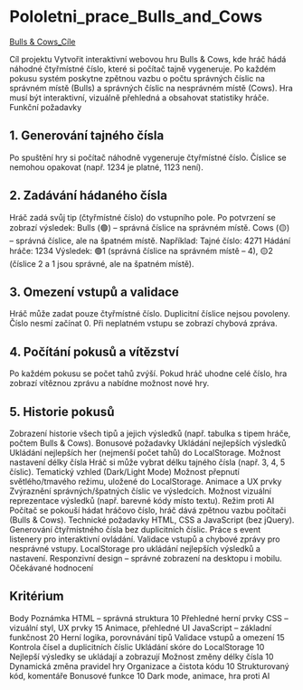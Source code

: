 # Pololetni_prace_Bulls_and_Cows
 
 [Bulls & Cows_Cíle](https://www.remnote.com/a/Seznam-projektu/67a09c942d1d3b8343d49e4b)

Cíl projektu
Vytvořit interaktivní webovou hru Bulls & Cows, kde hráč hádá náhodné čtyřmístné číslo, které si počítač tajně vygeneruje. Po každém pokusu systém poskytne zpětnou vazbu o počtu správných číslic na správném místě (Bulls) a správných číslic na nesprávném místě (Cows). Hra musí být interaktivní, vizuálně přehledná a obsahovat statistiky hráče.
Funkční požadavky

## 1. Generování tajného čísla
Po spuštění hry si počítač náhodně vygeneruje čtyřmístné číslo.
Číslice se nemohou opakovat (např. 1234 je platné, 1123 není).

## 2. Zadávání hádaného čísla
Hráč zadá svůj tip (čtyřmístné číslo) do vstupního pole.
Po potvrzení se zobrazí výsledek:
Bulls (🟢) – správná číslice na správném místě.
Cows (🟡) – správná číslice, ale na špatném místě.
Například:
Tajné číslo: 4271
Hádání hráče: 1234
Výsledek: 🟢1 (správná číslice na správném místě – 4), 🟡2 (číslice 2 a 1 jsou správné, ale na špatném místě).

## 3. Omezení vstupů a validace
Hráč může zadat pouze čtyřmístné číslo.
Duplicitní číslice nejsou povoleny.
Číslo nesmí začínat 0. 
Při neplatném vstupu se zobrazí chybová zpráva.

## 4. Počítání pokusů a vítězství
Po každém pokusu se počet tahů zvýší.
Pokud hráč uhodne celé číslo, hra zobrazí vítěznou zprávu a nabídne možnost nové hry.

## 5. Historie pokusů
Zobrazení historie všech tipů a jejich výsledků (např. tabulka s tipem hráče, počtem Bulls & Cows).
Bonusové požadavky
Ukládání nejlepších výsledků
Ukládání nejlepších her (nejmenší počet tahů) do LocalStorage.
Možnost nastavení délky čísla
Hráč si může vybrat délku tajného čísla (např. 3, 4, 5 číslic).
Tematický vzhled (Dark/Light Mode)
Možnost přepnutí světlého/tmavého režimu, uložené do LocalStorage.
Animace a UX prvky
Zvýraznění správných/špatných číslic ve výsledcích.
Možnost vizuální reprezentace výsledků (např. barevné kódy místo textu).
Režim proti AI
Počítač se pokouší hádat hráčovo číslo, hráč dává zpětnou vazbu počítači (Bulls & Cows).
Technické požadavky
HTML, CSS a JavaScript (bez jQuery).
Generování čtyřmístného čísla bez duplicitních číslic.
Práce s event listenery pro interaktivní ovládání.
Validace vstupů a chybové zprávy pro nesprávné vstupy.
LocalStorage pro ukládání nejlepších výsledků a nastavení.
Responzivní design – správné zobrazení na desktopu i mobilu.
Očekávané hodnocení

## Kritérium
Body
Poznámka
HTML – správná struktura
10
Přehledné herní prvky
CSS – vizuální styl, UX prvky
15
Animace, přehledné UI
JavaScript – základní funkčnost
20
Herní logika, porovnávání tipů
Validace vstupů a omezení
15
Kontrola čísel a duplicitních číslic
Ukládání skóre do LocalStorage
10
Nejlepší výsledky se ukládají a zobrazují
Možnost změny délky čísla
10
Dynamická změna pravidel hry
Organizace a čistota kódu
10
Strukturovaný kód, komentáře
Bonusové funkce
10
Dark mode, animace, hra proti AI
